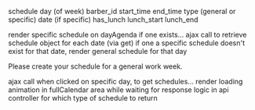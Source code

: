 schedule
	day (of week)
	barber_id
	start_time
	end_time
	type (general or specific)
	date (if specific)
	has_lunch
	lunch_start
	lunch_end

render specific schedule on dayAgenda if one exists... ajax call to retrieve schedule object for each date (via get)
if one a specific schedule doesn't exist for that date, render general schedule for that day

Please create your schedule for a general work week.

ajax call when clicked on specific day, to get schedules... render loading animation in fullCalendar area while waiting for response
	logic in api controller for which type of schedule to return
